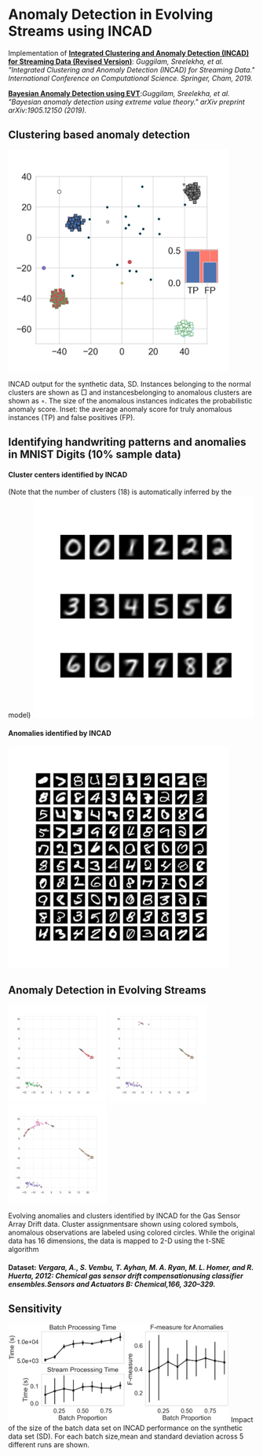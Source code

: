 # Anomaly Detection in Evolving Streams using INCAD


Implementation of [**Integrated Clustering and Anomaly Detection (INCAD) for Streaming Data (Revised Version)**](https://arxiv.org/abs/1911.00184): _Guggilam, Sreelekha, et al. "Integrated Clustering and Anomaly Detection (INCAD) for Streaming Data." International Conference on Computational Science. Springer, Cham, 2019._

[**Bayesian Anomaly Detection using EVT**](https://arxiv.org/abs/1905.12150):_Guggilam, Sreelekha, et al. "Bayesian anomaly detection using extreme value theory." arXiv preprint arXiv:1905.12150 (2019)._

## Clustering based anomaly detection
<img src="https://github.com/sreelekh/INCAD/blob/main/Simulated_batch1.png" width="450">

INCAD output for the synthetic data, SD. Instances belonging to the normal clusters are shown as □ and instancesbelonging to anomalous clusters are shown as ◦. The size of the anomalous instances indicates the probabilistic anomaly score. Inset: the average anomaly score for truly anomalous instances (TP) and false positives (FP).

## Identifying handwriting patterns and anomalies in MNIST Digits (10% sample data)
#### Cluster centers identified by INCAD
(Note that the number of clusters (18) is automatically inferred by the model)
<img src="https://github.com/sreelekh/INCAD/blob/main/mnist_lowrez_avg.png" width="450">

#### Anomalies identified by INCAD
<img src="https://github.com/sreelekh/INCAD/blob/main/mnist_ana_lowrez_imshow20x20.png" width="450">


## Anomaly Detection in Evolving Streams
<img src="https://github.com/sreelekh/INCAD/blob/main/3_gasGas_sensor_batch9_dat_after_batch.png" width="200"> <img src="https://github.com/sreelekh/INCAD/blob/main/3_gasGas_sensor_batch9_dat_iter_125.png" width="200"> <img src="https://github.com/sreelekh/INCAD/blob/main/3_gasGas_sensor_batch9_dat_iter_217.png" width="200">


Evolving anomalies and clusters identified by INCAD for the Gas Sensor Array Drift data. Cluster assignmentsare shown using colored symbols, anomalous observations are labeled using colored circles. While the original data has 16 dimensions, the data is mapped to 2-D using the t-SNE algorithm

#### Dataset: _Vergara, A., S. Vembu, T. Ayhan, M. A. Ryan, M. L. Homer, and R. Huerta, 2012: Chemical gas sensor drift compensationusing classifier ensembles.Sensors and Actuators B: Chemical,166, 320–329._


## Sensitivity

<img src="https://github.com/sreelekh/INCAD/blob/main/BE.png" width="450">
Impact of the size of the batch data set on INCAD performance on the synthetic data set (SD). For each batch size,mean and standard deviation across 5 different runs are shown.



